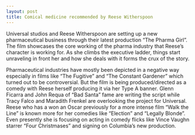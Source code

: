 ```yaml
---
layout: post
title: Comical medicine recommended by Reese Witherspoon
---
```


Universal studios and Reese Witherspoon are setting up a new pharmaceutical business through their latest production “The Pharma Girl”. The film showcases the core working of the pharma industry that Reese’s character is working for. As she climbs the executive ladder, things start unraveling in front her and how she deals with it forms the crux of the story.

Pharmaceutical industries have mostly been depicted in a negative way especially in films like “The Fugitive” and “The Constant Gardener” which turned out to be controversial. But the film is being produced/directed as a comedy with Reese herself producing it via her Type A banner. Glenn Ficarra and John Requa of “Bad Santa” fame are writing the script while Tracy Falco and Maradith Frenkel are overlooking the project for Universal. Reese who has a won an Oscar previously for a more intense film “Walk the Line” is known more for her comedies like “Election” and “Legally Blonde”. Even presently she is focusing on acting in comedy flicks like Vince Vaughn starrer “Four Christmases” and signing on Columbia’s new production.
